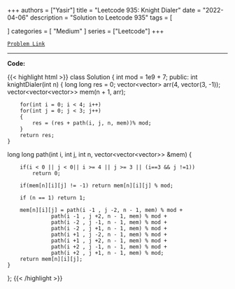 
+++
authors = ["Yasir"]
title = "Leetcode 935: Knight Dialer"
date = "2022-04-06"
description = "Solution to Leetcode 935"
tags = [
    
]
categories = [
    "Medium"
]
series = ["Leetcode"]
+++



[`Problem Link`](https://leetcode.com/problems/knight-dialer/description/)

---

**Code:**

{{< highlight html >}}
class Solution {
    int mod = 1e9 + 7;
public:
    int knightDialer(int n) {
        long long res = 0;
        vector<vector<long long>> arr(4, vector<long long>(3, -1));
        vector<vector<vector<long long>>> mem(n + 1, arr);

        for(int i = 0; i < 4; i++)
        for(int j = 0; j < 3; j++)
        {
            res = (res + path(i, j, n, mem))% mod;
        }
        return res;
    }

long long path(int i, int j, int n, vector<vector<vector<long long>>> &mem) {
        
        if(i < 0 || j < 0|| i >= 4 || j >= 3 || (i==3 && j !=1))
            return 0;

        if(mem[n][i][j] != -1) return mem[n][i][j] % mod;

        if (n == 1) return 1;

        mem[n][i][j] = path(i -1 , j -2, n - 1, mem) % mod +
                  path(i -1 , j +2, n - 1, mem) % mod +
                  path(i -2 , j -1, n - 1, mem) % mod +
                  path(i -2 , j +1, n - 1, mem) % mod +
                  path(i +1 , j -2, n - 1, mem) % mod +
                  path(i +1 , j +2, n - 1, mem) % mod +
                  path(i +2 , j -1, n - 1, mem) % mod +
                  path(i +2 , j +1, n - 1, mem) % mod;
        return mem[n][i][j];
    }

};
{{< /highlight >}}


